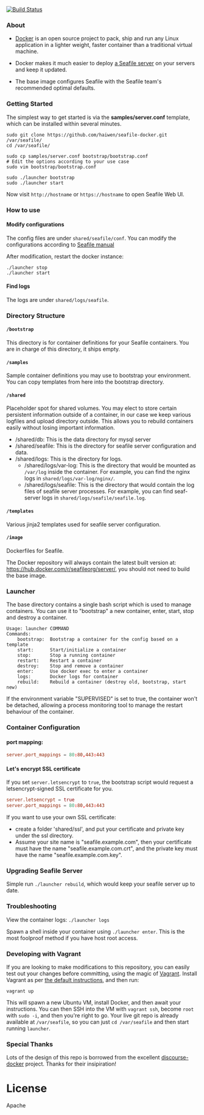 [![Build Status](https://secure.travis-ci.org/haiwen/seafile-docker.png?branch=master)](http://travis-ci.org/haiwen/seafile-docker)

### About

- [Docker](https://docker.com/) is an open source project to pack, ship and run any Linux application in a lighter weight, faster container than a traditional virtual machine.

- Docker makes it much easier to deploy [a Seafile server](https://github.com/haiwen/seafile) on your servers and keep it updated.

- The base image configures Seafile with the Seafile team's recommended optimal defaults.

### Getting Started

The simplest way to get started is via the **samples/server.conf** template, which can be installed within several minutes.

```
sudo git clone https://github.com/haiwen/seafile-docker.git /var/seafile/
cd /var/seafile/

sudo cp samples/server.conf bootstrap/bootstrap.conf
# Edit the options according to your use case
sudo vim bootstrap/bootstrap.conf

sudo ./launcher bootstrap
sudo ./launcher start
```

Now visit `http://hostname` or `https://hostname` to open Seafile Web UI.

### How to use

#### Modify configurations

The config files are under `shared/seafile/conf`. You can modify the configurations according to [Seafile manual](https://manual.seafile.com/)

After modification, restart the docker instance:

```
./launcher stop
./launcher start
```

#### Find logs

The logs are under `shared/logs/seafile`.


### Directory Structure

#### `/bootstrap`

This directory is for container definitions for your Seafile containers. You are in charge of this directory, it ships empty.

#### `/samples`

Sample container definitions you may use to bootstrap your environment. You can copy templates from here into the bootstrap directory.

#### `/shared`

Placeholder spot for shared volumes. You may elect to store certain persistent information outside of a container, in our case we keep various logfiles and upload directory outside. This allows you to rebuild containers easily without losing important information.

- /shared/db: This is the data directory for mysql server
- /shared/seafile: This is the directory for seafile server configuration and data.
- /shared/logs: This is the directory for logs.
    - /shared/logs/var-log: This is the directory that would be mounted as `/var/log` inside the container. For example, you can find the nginx logs in `shared/logs/var-log/nginx/`.
    - /shared/logs/seafile: This is the directory that would contain the log files of seafile server processes. For example, you can find seaf-server logs in `shared/logs/seafile/seafile.log`.

#### `/templates`

Various jinja2 templates used for seafile server configuration.

#### `/image`

Dockerfiles for Seafile.

The Docker repository will always contain the latest built version at: https://hub.docker.com/r/seafileorg/server/, you should not need to build the base image.

### Launcher

The base directory contains a single bash script which is used to manage containers. You can use it to "bootstrap" a new container, enter, start, stop and destroy a container.

```
Usage: launcher COMMAND
Commands:
    bootstrap:  Bootstrap a container for the config based on a template
    start:      Start/initialize a container
    stop:       Stop a running container
    restart:    Restart a container
    destroy:    Stop and remove a container
    enter:      Use docker exec to enter a container
    logs:       Docker logs for container
    rebuild:    Rebuild a container (destroy old, bootstrap, start new)
```

If the environment variable "SUPERVISED" is set to true, the container won't be detached, allowing a process monitoring tool to manage the restart behaviour of the container.

### Container Configuration

#### port mapping:

```conf
server.port_mappings = 80:80,443:443
```

#### Let's encrypt SSL certificate

If you set `server.letsencrypt` to `true`, the bootstrap script would request a letsencrypt-signed SSL certificate for you.

```conf
server.letsencrypt = true
server.port_mappings = 80:80,443:443
```

If you want to use your own SSL certificate:
- create a folder 'shared/ssl', and put your certificate and private key under the ssl directory.
- Assume your site name is "seafile.example.com", then your certificate must have the name "seafile.example.com.crt", and the private key must have the name "seafile.example.com.key".

### Upgrading Seafile Server

Simple run `./launcher rebuild`, which would keep your seafile server up to date.

### Troubleshooting

View the container logs: `./launcher logs`

Spawn a shell inside your container using `./launcher enter`. This is the most foolproof method if you have host root access.

### Developing with Vagrant

If you are looking to make modifications to this repository, you can easily test
out your changes before committing, using the magic
of [Vagrant](http://vagrantup.com). Install Vagrant as
per
[the default instructions](http://docs.vagrantup.com/v2/installation/index.html),
and then run:

    vagrant up

This will spawn a new Ubuntu VM, install Docker, and then await your
instructions. You can then SSH into the VM with `vagrant ssh`, become `root`
with `sudo -i`, and then you're right to go. Your live git repo is already
available at `/var/seafile`, so you can just `cd /var/seafile` and then start
running `launcher`.

### Special Thanks

Lots of the design of this repo is borrowed from the excellent [discourse-docker](https://github.com/discourse/discourse_docker) project. Thanks for their insipiration!

License
===
Apache
